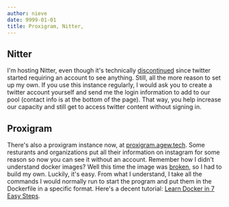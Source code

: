 ```yaml
---
author: nieve
date: 9999-01-01
title: Proxigram, Nitter, 
---
```

## Nitter
I'm hosting Nitter, even though it's technically [discontinued](https://status.d420.de/rip) since twitter started requiring an account to see anything. Still, all the more reason to set up my own. If you use this instance regularly, I would ask you to create a twitter account yourself and send me the login information to add to our pool (contact info is at the bottom of the page). That way, you help increase our capacity and still get to access twitter content without signing in.

## Proxigram

There's also a proxigram instance now, at [proxigram.agew.tech](https://proxigram.agew.tech/). Some resturants and organizations put all their information on instagram for some reason so now you can see it without an account. Remember how I didn't understand docker images? Well this time the image was [broken](https://codeberg.org/proxigram/proxigram/issues/42), so I had to build my own. Luckily, it's easy. From what I understand, I take all the commands I would normally run to start the program and put them in the Dockerfile in a specific format. Here's a decent tutorial: [Learn Docker in 7 Easy Steps](https://piped.agew.tech/watch?v=gAkwW2tuIqE).


